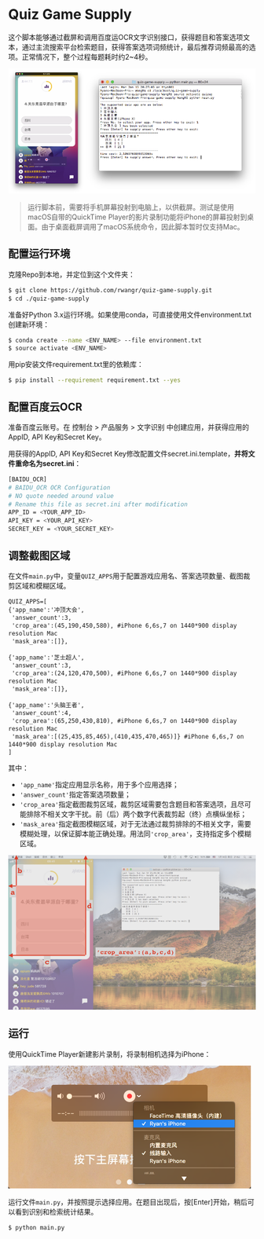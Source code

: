 # Quiz Game Supply

这个脚本能够通过截屏和调用百度运OCR文字识别接口，获得题目和答案选项文本，通过主流搜索平台检索题目，获得答案选项词频统计，最后推荐词频最高的选项。正常情况下，整个过程每题耗时约2~4秒。

![screenshot_console](stable/screenshot_console.png)

>运行脚本前，需要将手机屏幕投射到电脑上，以供截屏。测试是使用macOS自带的QuickTime Player的影片录制功能将iPhone的屏幕投射到桌面。由于桌面截屏调用了macOS系统命令，因此脚本暂时仅支持Mac。

## 配置运行环境
克隆Repo到本地，并定位到这个文件夹：
```sh
$ git clone https://github.com/rwangr/quiz-game-supply.git
$ cd ./quiz-game-supply
```
准备好Python 3.x运行环境。如果使用conda，可直接使用文件environment.txt创建新环境：
```sh
$ conda create --name <ENV_NAME> --file environment.txt
$ source activate <ENV_NAME>
```
用pip安装文件requirement.txt里的依赖库：
```sh
$ pip install --requirement requirement.txt --yes
```

## 配置百度云OCR
准备百度云账号。在 控制台 > 产品服务 > 文字识别 中创建应用，并获得应用的AppID, API Key和Secret Key。 

用获得的AppID, API Key和Secret Key修改配置文件secret.ini.template，**并将文件重命名为secret.ini**：
```sh
[BAIDU_OCR]
# BAIDU_OCR OCR Configuration
# NO quote needed around value
# Rename this file as secret.ini after modification
APP_ID = <YOUR_APP_ID>
API_KEY = <YOUR_API_KEY>
SECRET_KEY = <YOUR_SECRET_KEY>
```
## 调整截图区域
在文件```main.py```中，变量```QUIZ_APPS```用于配置游戏应用名、答案选项数量、截图裁剪区域和模糊区域。
```
QUIZ_APPS=[
{'app_name':'冲顶大会',
 'answer_count':3,
 'crop_area':(45,190,450,580), #iPhone 6,6s,7 on 1440*900 display resolution Mac
 'mask_area':[]},

{'app_name':'芝士超人',
 'answer_count':3,
 'crop_area':(24,120,470,500), #iPhone 6,6s,7 on 1440*900 display resolution Mac
 'mask_area':[]},

{'app_name':'头脑王者',
 'answer_count':4,
 'crop_area':(65,250,430,810), #iPhone 6,6s,7 on 1440*900 display resolution Mac
 'mask_area':[(25,435,85,465),(410,435,470,465)]} #iPhone 6,6s,7 on 1440*900 display resolution Mac
]
```
其中：
- ```'app_name'```指定应用显示名称，用于多个应用选择；
- ```'answer_count'```指定答案选项数量；
- ```'crop_area'```指定截图裁剪区域，裁剪区域需要包含题目和答案选项，且尽可能排除不相关文字干扰。前（后）两个数字代表裁剪起（终）点横纵坐标；
- ```'mask_area'```指定截图模糊区域，对于无法通过裁剪排除的不相关文字，需要模糊处理，以保证脚本能正确处理。用法同```'crop_area'```，支持指定多个模糊区域。

![screeshot_croparea](stable/screenshot_crop_area.png)

## 运行
使用QuickTime Player新建影片录制，将录制相机选择为iPhone：

![screenshot_quicktimeplayer_partial1](stable/screenshot_quicktimeplayer_partial1.png)

运行文件```main.py```，并按照提示选择应用。在题目出现后，按[Enter]开始，稍后可以看到识别和检索统计结果。
```sh
$ python main.py
```

